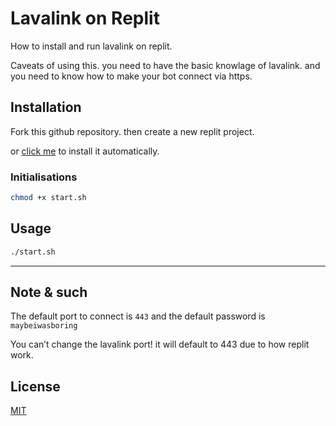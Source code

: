 # Lavalink on Replit

How to install and run lavalink on replit.

Caveats of using this. you need to have the basic knowlage of lavalink. and you need to know how to make your bot connect via https.

## Installation

Fork this github repository. then create a new replit project.

or [click me](https://replit.com/github/DarrenOfficial/lavalink-replit) to install it automatically.


### Initialisations
```bash
chmod +x start.sh
```

## Usage

```bash
./start.sh
```

- - -

## Note & such
The default port to connect is `443` and the default password is `maybeiwasboring`


You can’t change the lavalink port! it will default to 443 due to how replit work.


## License
[MIT](https://choosealicense.com/licenses/mit/)
